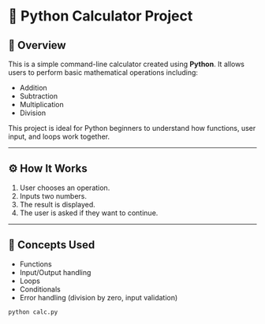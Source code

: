 # 🧮 Python Calculator Project

## 📌 Overview

This is a simple command-line calculator created using **Python**. It allows users to perform basic mathematical operations including:

- Addition
- Subtraction
- Multiplication
- Division

This project is ideal for Python beginners to understand how functions, user input, and loops work together.

---

## ⚙️ How It Works

1. User chooses an operation.
2. Inputs two numbers.
3. The result is displayed.
4. The user is asked if they want to continue.

---

## 🧠 Concepts Used

- Functions
- Input/Output handling
- Loops
- Conditionals
- Error handling (division by zero, input validation)

```bash
python calc.py
